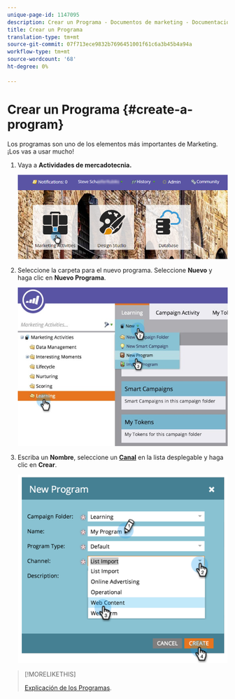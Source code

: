 ```yaml
---
unique-page-id: 1147095
description: Crear un Programa - Documentos de marketing - Documentación del producto
title: Crear un Programa
translation-type: tm+mt
source-git-commit: 07f713ece9832b7696451001f61c6a3b45b4a94a
workflow-type: tm+mt
source-wordcount: '68'
ht-degree: 0%

---
```



# Crear un Programa {#create-a-program}

Los programas son uno de los elementos más importantes de Marketing. ¡Los vas a usar mucho!

1. Vaya a **Actividades de mercadotecnia.**

   ![](assets/login-marketing-activities.png)

1. Seleccione la carpeta para el nuevo programa. Seleccione **Nuevo** y haga clic en **Nuevo Programa**.

   ![](assets/leadlifecycle.jpg)

1. Escriba un **Nombre**, seleccione un **[Canal](http://docs.marketo.com/display/DOCS/Create+a+Program+Channel)** en la lista desplegable y haga clic en **Crear**.

   ![](assets/image2015-2-5-16-3a33-3a23.png)

>[!MORELIKETHIS]
>
>[Explicación de los Programas](/help/marketo/product-docs/core-marketo-concepts/programs/creating-programs/understanding-programs.md).
